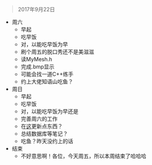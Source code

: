 > 2017年9月22日

- 周六
  - 早起
  - 吃早饭
  - 对，以能吃早饭为早
  - 刷个周五的脱口秀还不是美滋滋
  - 读MyMesh.h
  - 完成.bmp显示
  - 可能会找一道C++练手
  - 约上大佬知语山吃鱼？
- 周日
  - 早起
  -  吃早饭
  - 对，以能吃早饭为早还是
  - 完善周六的工作
  - 在[这](shijungao.github.io)更新点东西？
  - 总结数据库等笔记？
  - 吃鱼？昨天没约上的话
- 结束
  - 不好意思啊！各位，今天周五，所以本周结束了哈哈哈
